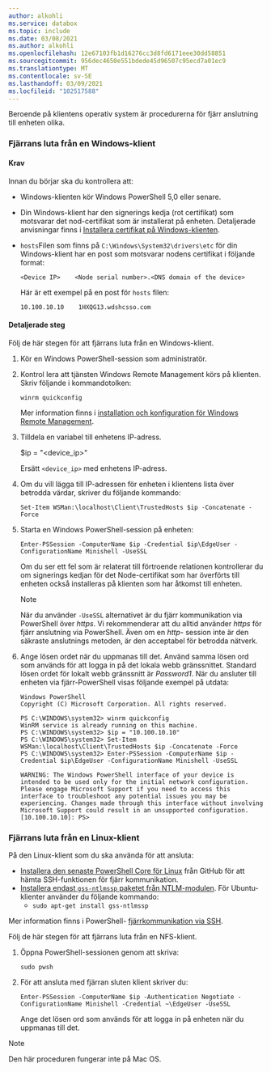 ```yaml
---
author: alkohli
ms.service: databox
ms.topic: include
ms.date: 03/08/2021
ms.author: alkohli
ms.openlocfilehash: 12e67103fb1d16276cc3d8fd6171eee30dd58851
ms.sourcegitcommit: 956dec4650e551bdede45d96507c95ecd7a01ec9
ms.translationtype: MT
ms.contentlocale: sv-SE
ms.lasthandoff: 03/09/2021
ms.locfileid: "102517588"
---
```

Beroende på klientens operativ system är procedurerna för fjärr anslutning till enheten olika.

### <a name="remotely-connect-from-a-windows-client"></a>Fjärrans luta från en Windows-klient


#### <a name="prerequisites"></a>Krav

Innan du börjar ska du kontrollera att:

- Windows-klienten kör Windows PowerShell 5,0 eller senare.
- Din Windows-klient har den signerings kedja (rot certifikat) som motsvarar det nod-certifikat som är installerat på enheten. Detaljerade anvisningar finns i [Installera certifikat på Windows-klienten](../articles/databox-online/azure-stack-edge-j-series-manage-certificates.md#import-certificates-on-the-client-accessing-the-device).
- `hosts`Filen som finns på `C:\Windows\System32\drivers\etc` för din Windows-klient har en post som motsvarar nodens certifikat i följande format:

    `<Device IP>    <Node serial number>.<DNS domain of the device>`

    Här är ett exempel på en post för `hosts` filen:
 
    `10.100.10.10    1HXQG13.wdshcsso.com`
  

#### <a name="detailed-steps"></a>Detaljerade steg

Följ de här stegen för att fjärrans luta från en Windows-klient.

1. Kör en Windows PowerShell-session som administratör.
2. Kontrol lera att tjänsten Windows Remote Management körs på klienten. Skriv följande i kommandotolken:

    `winrm quickconfig`

    Mer information finns i [installation och konfiguration för Windows Remote Management](/windows/win32/winrm/installation-and-configuration-for-windows-remote-management#quick-default-configuration).

3. Tilldela en variabel till enhetens IP-adress.

    $ip = "<device_ip>"

    Ersätt `<device_ip>` med enhetens IP-adress.

4. Om du vill lägga till IP-adressen för enheten i klientens lista över betrodda värdar, skriver du följande kommando:

    `Set-Item WSMan:\localhost\Client\TrustedHosts $ip -Concatenate -Force`

5. Starta en Windows PowerShell-session på enheten:

    `Enter-PSSession -ComputerName $ip -Credential $ip\EdgeUser -ConfigurationName Minishell -UseSSL`

    Om du ser ett fel som är relaterat till förtroende relationen kontrollerar du om signerings kedjan för det Node-certifikat som har överförts till enheten också installeras på klienten som har åtkomst till enheten.

    > [!NOTE] 
    > När du använder `-UseSSL` alternativet är du fjärr kommunikation via PowerShell över *https*. Vi rekommenderar att du alltid använder *https* för fjärr anslutning via PowerShell. Även om en *http-* session inte är den säkraste anslutnings metoden, är den acceptabel för betrodda nätverk.

6. Ange lösen ordet när du uppmanas till det. Använd samma lösen ord som används för att logga in på det lokala webb gränssnittet. Standard lösen ordet för lokalt webb gränssnitt är *Password1*. När du ansluter till enheten via fjärr-PowerShell visas följande exempel på utdata:  

    ```
    Windows PowerShell
    Copyright (C) Microsoft Corporation. All rights reserved.
    
    PS C:\WINDOWS\system32> winrm quickconfig
    WinRM service is already running on this machine.
    PS C:\WINDOWS\system32> $ip = "10.100.10.10"
    PS C:\WINDOWS\system32> Set-Item WSMan:\localhost\Client\TrustedHosts $ip -Concatenate -Force
    PS C:\WINDOWS\system32> Enter-PSSession -ComputerName $ip -Credential $ip\EdgeUser -ConfigurationName Minishell -UseSSL

    WARNING: The Windows PowerShell interface of your device is intended to be used only for the initial network configuration. Please engage Microsoft Support if you need to access this interface to troubleshoot any potential issues you may be experiencing. Changes made through this interface without involving Microsoft Support could result in an unsupported configuration.
    [10.100.10.10]: PS>
    ```

### <a name="remotely-connect-from-a-linux-client"></a>Fjärrans luta från en Linux-klient

På den Linux-klient som du ska använda för att ansluta:

- [Installera den senaste PowerShell Core för Linux](/powershell/scripting/install/installing-powershell-core-on-linux) från GitHub för att hämta SSH-funktionen för fjärr kommunikation. 
- [Installera endast `gss-ntlmssp` paketet från NTLM-modulen](https://github.com/Microsoft/omi/blob/master/Unix/doc/setup-ntlm-omi.md). För Ubuntu-klienter använder du följande kommando:
    - `sudo apt-get install gss-ntlmssp`

Mer information finns i PowerShell- [fjärrkommunikation via SSH](/powershell/scripting/learn/remoting/ssh-remoting-in-powershell-core).

Följ de här stegen för att fjärrans luta från en NFS-klient.

1. Öppna PowerShell-sessionen genom att skriva:

    `sudo pwsh`
 
2. För att ansluta med fjärran sluten klient skriver du:

    `Enter-PSSession -ComputerName $ip -Authentication Negotiate -ConfigurationName Minishell -Credential ~\EdgeUser -UseSSL`

    Ange det lösen ord som används för att logga in på enheten när du uppmanas till det.
 
> [!NOTE]
> Den här proceduren fungerar inte på Mac OS.